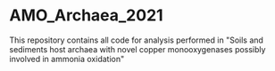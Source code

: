 # AMO_Archaea_2021
This repository contains all code for analysis performed in "Soils and sediments host archaea with novel copper monooxygenases possibly involved in ammonia oxidation"
